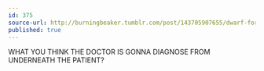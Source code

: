 ```yaml
---
id: 375
source-url: http://burningbeaker.tumblr.com/post/143705907655/dwarf-fortress-tales-01
published: true
---
```

WHAT YOU THINK THE DOCTOR IS GONNA DIAGNOSE FROM UNDERNEATH THE PATIENT?
